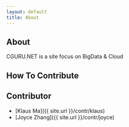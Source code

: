```yaml
---
layout: default
title: About
---
```


## About

CGURU.NET is a site focus on BigData & Cloud 

## How To Contribute

## Contributor

* [Klaus Ma]({{ site.url }}/contr/klaus)
* [Joyce Zhang]({{ site.url }}/contr/joyce)
